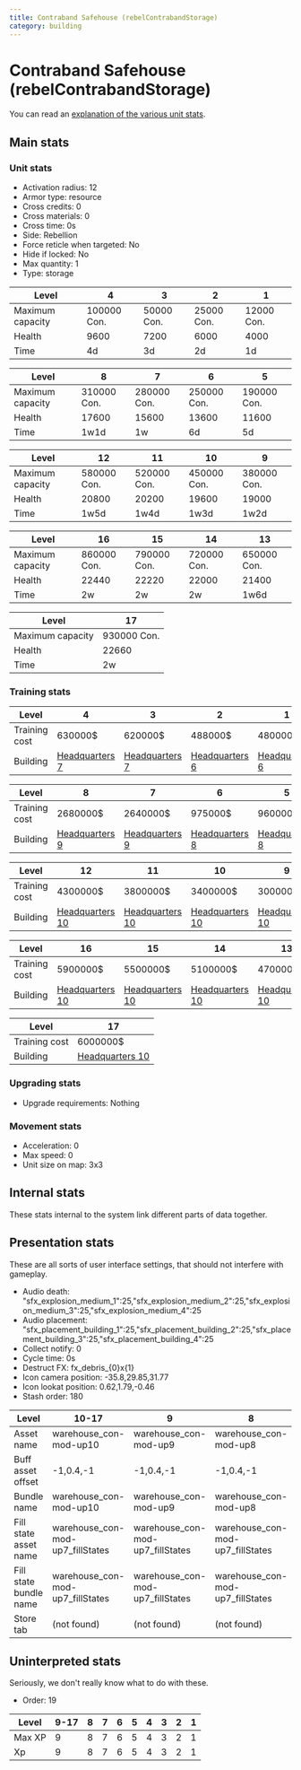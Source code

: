 ```yaml
---
title: Contraband Safehouse (rebelContrabandStorage)
category: building
---
```


# Contraband Safehouse (rebelContrabandStorage)

You can read an [explanation  of the various unit stats](unitexplained.md).

## Main stats

### Unit stats

  * Activation radius: 12
  * Armor type: resource
  * Cross credits: 0
  * Cross materials: 0
  * Cross time: 0s
  * Side: Rebellion
  * Force reticle when targeted: No
  * Hide if locked: No
  * Max quantity: 1
  * Type: storage

|Level           |4           |3          |2          |1          |
|----------------|------------|-----------|-----------|-----------|
|Maximum capacity|100000  Con.|50000  Con.|25000  Con.|12000  Con.|
|Health          |9600        |7200       |6000       |4000       |
|Time            |4d          |3d         |2d         |1d         |


|Level           |8           |7           |6           |5           |
|----------------|------------|------------|------------|------------|
|Maximum capacity|310000  Con.|280000  Con.|250000  Con.|190000  Con.|
|Health          |17600       |15600       |13600       |11600       |
|Time            |1w1d        |1w          |6d          |5d          |


|Level           |12          |11          |10          |9           |
|----------------|------------|------------|------------|------------|
|Maximum capacity|580000  Con.|520000  Con.|450000  Con.|380000  Con.|
|Health          |20800       |20200       |19600       |19000       |
|Time            |1w5d        |1w4d        |1w3d        |1w2d        |


|Level           |16          |15          |14          |13          |
|----------------|------------|------------|------------|------------|
|Maximum capacity|860000  Con.|790000  Con.|720000  Con.|650000  Con.|
|Health          |22440       |22220       |22000       |21400       |
|Time            |2w          |2w          |2w          |1w6d        |


|Level           |17          |
|----------------|------------|
|Maximum capacity|930000  Con.|
|Health          |22660       |
|Time            |2w          |


### Training stats

|Level        |4                             |3                             |2                             |1                             |
|-------------|------------------------------|------------------------------|------------------------------|------------------------------|
|Training cost|630000$                       |620000$                       |488000$                       |480000$                       |
|Building     |[Headquarters 7](rebelHQ.html)|[Headquarters 7](rebelHQ.html)|[Headquarters 6](rebelHQ.html)|[Headquarters 6](rebelHQ.html)|


|Level        |8                             |7                             |6                             |5                             |
|-------------|------------------------------|------------------------------|------------------------------|------------------------------|
|Training cost|2680000$                      |2640000$                      |975000$                       |960000$                       |
|Building     |[Headquarters 9](rebelHQ.html)|[Headquarters 9](rebelHQ.html)|[Headquarters 8](rebelHQ.html)|[Headquarters 8](rebelHQ.html)|


|Level        |12                             |11                             |10                             |9                              |
|-------------|-------------------------------|-------------------------------|-------------------------------|-------------------------------|
|Training cost|4300000$                       |3800000$                       |3400000$                       |3000000$                       |
|Building     |[Headquarters 10](rebelHQ.html)|[Headquarters 10](rebelHQ.html)|[Headquarters 10](rebelHQ.html)|[Headquarters 10](rebelHQ.html)|


|Level        |16                             |15                             |14                             |13                             |
|-------------|-------------------------------|-------------------------------|-------------------------------|-------------------------------|
|Training cost|5900000$                       |5500000$                       |5100000$                       |4700000$                       |
|Building     |[Headquarters 10](rebelHQ.html)|[Headquarters 10](rebelHQ.html)|[Headquarters 10](rebelHQ.html)|[Headquarters 10](rebelHQ.html)|


|Level        |17                             |
|-------------|-------------------------------|
|Training cost|6000000$                       |
|Building     |[Headquarters 10](rebelHQ.html)|


### Upgrading stats

  * Upgrade requirements: Nothing

### Movement stats

  * Acceleration: 0
  * Max speed: 0
  * Unit size on map: 3x3

## Internal stats

These stats internal to the system link different parts of data together.


## Presentation stats

These are all sorts of user interface settings, that should not interfere with gameplay.

  * Audio death: "sfx_explosion_medium_1":25,"sfx_explosion_medium_2":25,"sfx_explosion_medium_3":25,"sfx_explosion_medium_4":25
  * Audio placement: "sfx_placement_building_1":25,"sfx_placement_building_2":25,"sfx_placement_building_3":25,"sfx_placement_building_4":25
  * Collect notify: 0
  * Cycle time: 0s
  * Destruct FX: fx_debris_{0}x{1}
  * Icon camera position: -35.8,29.85,31.77
  * Icon lookat position: 0.62,1.79,-0.46
  * Stash order: 180

|Level                 |10-17                           |9                               |8                               |7                               |6                               |5                               |4                               |3                               |2                               |1                               |
|----------------------|--------------------------------|--------------------------------|--------------------------------|--------------------------------|--------------------------------|--------------------------------|--------------------------------|--------------------------------|--------------------------------|--------------------------------|
|Asset name            |warehouse_con-mod-up10          |warehouse_con-mod-up9           |warehouse_con-mod-up8           |warehouse_con-mod-up7           |warehouse_con-mod-up6           |warehouse_con-mod-up5           |warehouse_con-mod-up4           |warehouse_con-mod-up3           |warehouse_con-mod-up2           |warehouse_con-mod-up1           |
|Buff asset offset     |-1,0.4,-1                       |-1,0.4,-1                       |-1,0.4,-1                       |-1,0.4,-1                       |-1,0.4,-1                       |-1,0.4,-1                       |-1,0.6,-1                       |-1,0.4,-1                       |-1,0.4,-1                       |-1,0.4,-1                       |
|Bundle name           |warehouse_con-mod-up10          |warehouse_con-mod-up9           |warehouse_con-mod-up8           |warehouse_con-mod-up7           |warehouse_con-mod-up6           |warehouse_con-mod-up5           |warehouse_con-mod-up4           |warehouse_con-mod-up3           |warehouse_con-mod-up2           |warehouse_con-mod-up1           |
|Fill state asset name |warehouse_con-mod-up7_fillStates|warehouse_con-mod-up7_fillStates|warehouse_con-mod-up7_fillStates|warehouse_con-mod-up7_fillStates|warehouse_con-mod-up6_fillStates|warehouse_con-mod-up5_fillStates|warehouse_con-mod-up4_fillStates|warehouse_con-mod-up3_fillStates|warehouse_con-mod-up2_fillStates|warehouse_con-mod-up1_fillStates|
|Fill state bundle name|warehouse_con-mod-up7_fillStates|warehouse_con-mod-up7_fillStates|warehouse_con-mod-up7_fillStates|warehouse_con-mod-up7_fillStates|warehouse_con-mod-up6_fillStates|warehouse_con-mod-up5_fillStates|warehouse_con-mod-up4_fillStates|warehouse_con-mod-up3_fillStates|warehouse_con-mod-up2_fillStates|warehouse_con-mod-up1_fillStates|
|Store tab             |(not found)                     |(not found)                     |(not found)                     |(not found)                     |(not found)                     |(not found)                     |(not found)                     |(not found)                     |(not found)                     |resources                       |


## Uninterpreted stats

Seriously, we don't really know what to do with these.

  * Order: 19

|Level |9-17|8|7|6|5|4|3|2|1|
|------|----|-|-|-|-|-|-|-|-|
|Max XP|9   |8|7|6|5|4|3|2|1|
|Xp    |9   |8|7|6|5|4|3|2|1|


